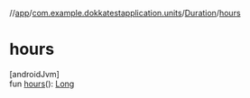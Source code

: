 //[app](../../../index.md)/[com.example.dokkatestapplication.units](../index.md)/[Duration](index.md)/[hours](hours.md)

# hours

[androidJvm]\
fun [hours](hours.md)(): [Long](https://kotlinlang.org/api/latest/jvm/stdlib/kotlin/-long/index.html)
